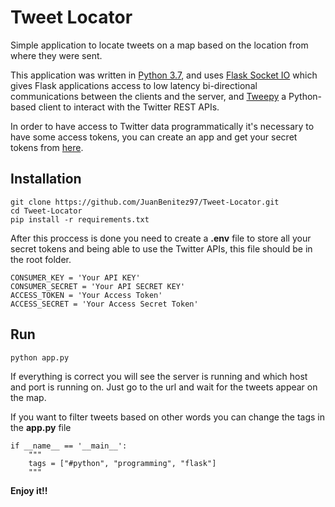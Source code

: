 # Tweet Locator

Simple application to locate tweets on a map based on the location from where they were sent.

This application was written in [Python 3.7](https://www.python.org/), and uses [Flask Socket IO](https://flask-socketio.readthedocs.io/en/latest/) which gives Flask applications access to low latency bi-directional communications between the clients and the server, and [Tweepy](https://www.tweepy.org/) a Python-based client to interact with the Twitter REST APIs.

In order to have access to Twitter data programmatically it's necessary to have some access tokens, you can create an app and get your secret tokens from [here](https://developer.twitter.com/en/apps).

## Installation

```
git clone https://github.com/JuanBenitez97/Tweet-Locator.git
cd Tweet-Locator
pip install -r requirements.txt
```

After this proccess is done you need to create a **.env** file to store all your secret tokens and being able to use the Twitter APIs, this file should be in the root folder.
```
CONSUMER_KEY = 'Your API KEY'
CONSUMER_SECRET = 'Your API SECRET KEY'
ACCESS_TOKEN = 'Your Access Token'
ACCESS_SECRET = 'Your Access Secret Token'
```

## Run

```
python app.py
```

If everything is correct you will see the server is running and which host and port is running on.
Just go to the url and wait for the tweets appear on the map.

If you want to filter tweets based on other words you can change the tags in the **app.py** file
```
if __name__ == '__main__':
    """
    tags = ["#python", "programming", "flask"]   
    """
```

**Enjoy it!!**
